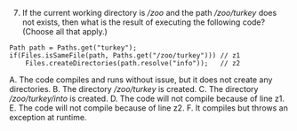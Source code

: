 7. If the current working directory is */zoo* and the path */zoo/turkey* does not exists, then what is the result of 
   executing  the following code? (Choose all that apply.)

```
Path path = Paths.get("turkey");
if(Files.isSameFile(path, Paths.get("/zoo/turkey"))) // z1
    Files.createDirectories(path.resolve("info"));   // z2
```

A. The code compiles and runs without issue, but it does not create any directories.
B. The directory */zoo/turkey* is created.
C. The directory */zoo/turkey/into* is created.
D. The code will not compile because of line z1.
E. The code will not compile because of line z2.
F. It compiles but throws an exception at runtime.